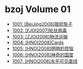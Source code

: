 # bzoj Volume 01

- [1001: [BeiJing2006]狼抓兔子](/editorials/bzoj/vol-01/1001.md)
- [1002: [FJOI2007]轮状病毒](/editorials/bzoj/vol-01/1002.md)
- [1003: [ZJOI2006]物流运输](/editorials/bzoj/vol-01/1003.md)
- [1004: [HNOI2008]Cards](/editorials/bzoj/vol-01/1004.md)
- [1005: [HNOI2008]明明的烦恼](/editorials/bzoj/vol-01/1005.md)
- [1006: [HNOI2008]神奇的国度](/editorials/bzoj/vol-01/1006.md)
- [1007: [HNOI2008]水平可见直线](/editorials/bzoj/vol-01/1007.md)
